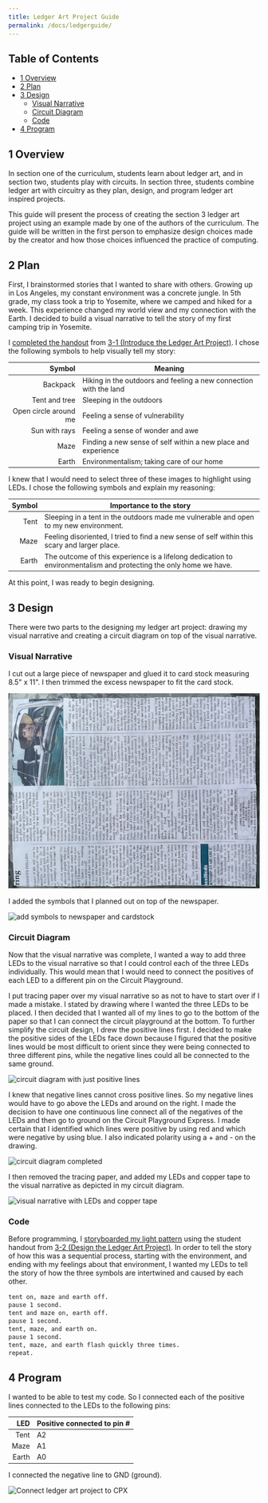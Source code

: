 ```yaml
---
title: Ledger Art Project Guide
permalink: /docs/ledgerguide/
---
```


## Table of Contents
- [1 Overview](#overview)
- [2 Plan](#plan)
- [3 Design](#design)
  - [Visual Narrative](#visualnarrative)
  - [Circuit Diagram](#circuitdiagram)
  - [Code](#designcode)
- [4 Program](#program)

## 1 Overview <a name="overview"></a>
In section one of the curriculum, students learn about ledger art, and in section
two, students play with circuits. In section three, students combine ledger art
with circuitry as they plan, design, and program ledger art inspired projects.

This guide will present the process of creating the section 3 ledger art project
using an example made by one of the authors of the curriculum. The guide will be
written in the first person to emphasize design choices made by the creator and
how those choices influenced the practice of computing.

## 2 Plan <a name="plan"></a>
First, I brainstormed stories that I wanted to share with others. Growing up
in Los Angeles, my constant environment was a concrete jungle. In 5th grade, my
class took a trip to Yosemite, where we camped and hiked for a week. This experience
changed my world view and my connection with the Earth. I decided to build a
visual narrative to tell the story of my first camping trip in Yosemite.

I [completed the handout](../guides/guide-resources/lap-3-1_telling-stories-with-symbols.pdf)
from [3-1 (Introduce the Ledger Art Project)](../3-1). I chose the following
symbols to help visually tell my story:

| Symbol | Meaning |
| -----: | ------- |
| Backpack | Hiking in the outdoors and feeling a new connection with the land |
| Tent and tree | Sleeping in the outdoors |
| Open circle around me | Feeling a sense of vulnerability |
| Sun with rays | Feeling a sense of wonder and awe |
| Maze | Finding a new sense of self within a new place and experience |
| Earth | Environmentalism; taking care of our home |

I knew that I would need to select three of these images to highlight using
LEDs. I chose the following symbols and explain my reasoning:

| Symbol | Importance to the story |
| -----: | ----------------------- |
| Tent | Sleeping in a tent in the outdoors made me vulnerable and open to my new environment. |
| Maze | Feeling disoriented, I tried to find a new sense of self within this scary and larger place.  |
| Earth | The outcome of this experience is a lifelong dedication to environmentalism and protecting the only home we have.  |

At this point, I was ready to begin designing.

## 3 Design <a name="design"></a>
There were two parts to the designing my ledger art project: drawing my visual
narrative and creating a circuit diagram on top of the visual narrative.

### Visual Narrative <a name="visualnarrative"></a>
I cut out a large piece of newspaper and glued it to card stock measuring 8.5" x
11". I then trimmed the excess newspaper to fit the card stock.

![newspaper on cardstock](../guides/guide-resources/lap-newspaper.png)

I added the symbols that I planned out on top of the newspaper.

![add symbols to newspaper and cardstock](../guides/guide-resources/lap-add-design.png)

### Circuit Diagram <a name="circuitdiagram"></a>
Now that the visual narrative was complete, I wanted a way to add three LEDs to
the visual narrative so that I could control each of the three LEDs individually.
This would mean that I would need to connect the positives of each LED to a different
pin on the Circuit Playground.

I put tracing paper over my visual narrative so as not to have to start over if
I made a mistake. I stated by drawing where I wanted the three LEDs to be
placed. I then decided that I wanted all of my lines to go to the bottom of the
paper so that I can connect the circuit playground at the bottom. To further
simplify the circuit design, I drew the positive lines first. I decided to make
the positive sides of the LEDs face down because I figured that the positive lines
would be most difficult to orient since they were being connected to three different
pins, while the negative lines could all be connected to the same ground.

![circuit diagram with just positive lines](../guides/guide-resources/lap-circuit-diagram-positives.png)

I knew that negative lines cannot cross positive lines. So my negative lines would
have to go above the LEDs and around on the right. I made the decision to have
one continuous line connect all of the negatives of the LEDs and then go to ground
on the Circuit Playground Express. I made certain that I identified which lines
were positive by using red and which were negative by using blue. I also indicated
polarity using a + and - on the drawing.

![circuit diagram completed](../guides/guide-resources/lap-circuit-diagram-complete.png)

I then removed the tracing paper, and added my LEDs and copper tape to the
visual narrative as depicted in my circuit diagram.

![visual narrative with LEDs and copper tape](../guides/guide-resources/lap-add-copper-tape.png)

### Code <a name="designcode"></a>
Before programming, I [storyboarded my light pattern](../guides/guide-resources/lap-3-2_storyboard-ledger.pdf)
using the student handout from [3-2 (Design the Ledger Art Project)](../3-2/).
In order to tell the story of how this was a sequential process, starting with
the environment, and ending with my feelings about that environment, I wanted my
LEDs to tell the story of how the three symbols are intertwined and caused by each
other.
```
tent on, maze and earth off.
pause 1 second.
tent and maze on, earth off.
pause 1 second.
tent, maze, and earth on.
pause 1 second.
tent, maze, and earth flash quickly three times.
repeat.
```

## 4 Program <a name="program"></a>
I wanted to be able to test my code. So I connected each of the positive lines
connected to the LEDs to the following pins:

| LED | Positive connected to pin # |
| ---: | -------------------------- |
| Tent | A2  |
| Maze | A1  |
| Earth  | A0  |

I connected the negative line to GND (ground).

![Connect ledger art project to CPX](../guides/guide-resources/lap-connect-cpx.png)
